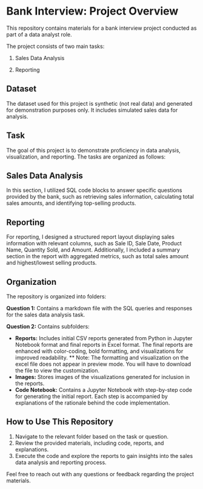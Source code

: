 # Bank Interview: Project Overview

This repository contains materials for a bank interview project conducted as part of a data analyst role. 

The project consists of two main tasks:

1. Sales Data Analysis

2. Reporting

## Dataset

The dataset used for this project is synthetic (not real data) and generated for demonstration purposes only. It includes simulated sales data for analysis.

## Task

The goal of this project is to demonstrate proficiency in data analysis, visualization, and reporting. The tasks are organized as follows:

## Sales Data Analysis

In this section, I utilized SQL code blocks to answer specific questions provided by the bank, such as retrieving sales information, calculating total sales amounts, and identifying top-selling products.

## Reporting

For reporting, I designed a structured report layout displaying sales information with relevant columns, such as Sale ID, Sale Date, Product Name, Quantity Sold, and Amount. Additionally, I included a summary section in the report with aggregated metrics, such as total sales amount and highest/lowest selling products.

## Organization

The repository is organized into folders:

**Question 1:** Contains a markdown file with the SQL queries and responses for the sales data analysis task.

**Question 2:** Contains subfolders:

- **Reports:** Includes initial CSV reports generated from Python in Jupyter Notebook format and final reports in Excel format. The final reports are enhanced with color-coding, bold formatting, and visualizations for improved readability. 
** Note: The formatting and visualization on the excel file does not appear in preview mode. You will have to download the file to view the customization.
- **Images:** Stores images of the visualizations generated for inclusion in the reports.
- **Code Notebook:** Contains a Jupyter Notebook with step-by-step code for generating the initial report. Each step is accompanied by explanations of the rationale behind the code implementation.

## How to Use This Repository

1. Navigate to the relevant folder based on the task or question.
2. Review the provided materials, including code, reports, and explanations.
3. Execute the code and explore the reports to gain insights into the sales data analysis and reporting process.

Feel free to reach out with any questions or feedback regarding the project materials.

